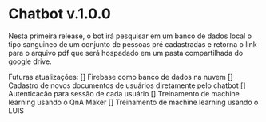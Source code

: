# Chatbot v.1.0.0
Nesta primeira release, o bot irá pesquisar em um banco de dados local o tipo sanguineo de um conjunto de pessoas pré cadastradas e retorna o link para o arquivo pdf que será hospadado em um pasta compartilhada do google drive.

Futuras atualizações:
[] Firebase como banco de dados na nuvem
[] Cadastro de novos documentos de usuários diretamente pelo chatbot
[] Autenticacão para sessão de cada usuário
[] Treinamento de machine learning usando o QnA Maker
[] Treinamento de machine learning usando o LUIS
